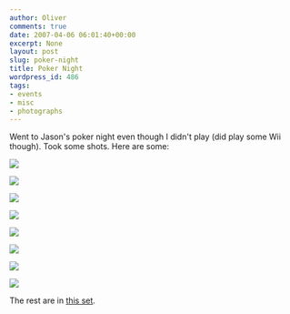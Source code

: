 ```yaml
---
author: Oliver
comments: true
date: 2007-04-06 06:01:40+00:00
excerpt: None
layout: post
slug: poker-night
title: Poker Night
wordpress_id: 486
tags:
- events
- misc
- photographs
---
```


Went to Jason's poker night even though I didn't play (did play some Wii though).  Took some shots.  Here are some:

<a title="Chips" href="http://flickr.com/photos/owiber/447973878/"><img src="https://farm1.static.flickr.com/178/447973878_9eb6fd08c8.jpg" /></a>

<a title="Andrew" href="http://flickr.com/photos/owiber/447965469/"><img src="https://farm1.static.flickr.com/203/447965469_f7f73ae3e8.jpg" /></a>

<a title="Caged!" href="http://flickr.com/photos/owiber/447955751/"><img src="https://farm1.static.flickr.com/220/447955751_c0cccd1eec.jpg" /></a>

<a title="Cards" href="http://flickr.com/photos/owiber/447962281/"><img src="https://farm1.static.flickr.com/179/447962281_4cbc743a3b.jpg" /></a>

<a title="Bet" href="http://flickr.com/photos/owiber/447945822/"><img src="https://farm1.static.flickr.com/228/447945822_ed73227d16.jpg" /></a>

<a title="Patrick" href="http://flickr.com/photos/owiber/447942516/"><img src="https://farm1.static.flickr.com/202/447942516_989df5d904.jpg" /></a>

<a title="Poker!" href="http://flickr.com/photos/owiber/447948780/"><img src="https://farm1.static.flickr.com/221/447948780_fa069a2c9a.jpg" /></a>

<a title="Matt" href="http://flickr.com/photos/owiber/447939121/"><img src="https://farm1.static.flickr.com/191/447939121_06323ec899.jpg" /></a>

The rest are in <a href="http://www.flickr.com/photos/owiber/sets/72157600050645127/">this set</a>.